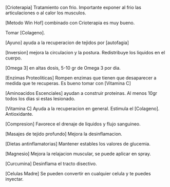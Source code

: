 

[Crioterapia] Tratamiento con frio. Importante exponer al frio las articulaciones o al calor los musculos. 

[Metodo Win Hof] combinado con Crioterapia es muy bueno. 

Tomar [Colageno]. 

[Ayuno] ayuda a la recuperacion de tejidos por [autofagia]

[Inversion] mejora la circulacion y la postura. Redistribuye los liquidos en el cuerpo. 

[Omega 3] en altas dosis, 5-10 gr de Omega 3 por dia. 

[Enzimas Proteoliticas] Rompen enzimas que tienen que desaparecer a medida que te recuperas. Es bueno tomar con [Vitamina C]

[Aminoacidos Escenciales] ayudan a construir proteinas. Al menos 10gr todos los dias si estas lesionado. 

[Vitamina C] Ayuda a la recuperacion en general. Estimula el [Colageno]. Antioxidante. 

[Compresion] Favorece el drenaje de liquidos y flujo sanguineo. 

[Masajes de tejido profundo] Mejora la desinflamacion. 

[Dietas antinflamatorias] Mantener estables los valores de glucemia. 

[Magnesio] Mejora la relajacion muscular, se puede aplicar en spray.

[Curcumina] Desinflama el tracto disectivo. 

[Celulas Madre] Se pueden convertir en cualquier celula y te puedes inyectar. 